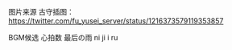 图片来源
古守插图：https://twitter.com/fu_yusei_server/status/1216373579119353857


BGM候选
心拍数
最后の雨
ni ji i ru